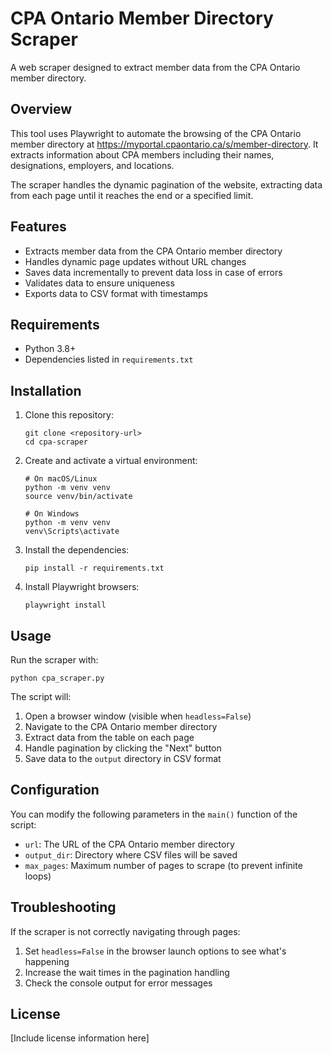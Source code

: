 # CPA Ontario Member Directory Scraper

A web scraper designed to extract member data from the CPA Ontario member directory.

## Overview

This tool uses Playwright to automate the browsing of the CPA Ontario member directory at https://myportal.cpaontario.ca/s/member-directory. It extracts information about CPA members including their names, designations, employers, and locations.

The scraper handles the dynamic pagination of the website, extracting data from each page until it reaches the end or a specified limit.

## Features

- Extracts member data from the CPA Ontario member directory
- Handles dynamic page updates without URL changes
- Saves data incrementally to prevent data loss in case of errors
- Validates data to ensure uniqueness
- Exports data to CSV format with timestamps

## Requirements

- Python 3.8+
- Dependencies listed in `requirements.txt`

## Installation

1. Clone this repository:

   ```
   git clone <repository-url>
   cd cpa-scraper
   ```

2. Create and activate a virtual environment:

   ```
   # On macOS/Linux
   python -m venv venv
   source venv/bin/activate

   # On Windows
   python -m venv venv
   venv\Scripts\activate
   ```

3. Install the dependencies:

   ```
   pip install -r requirements.txt
   ```

4. Install Playwright browsers:
   ```
   playwright install
   ```

## Usage

Run the scraper with:

```
python cpa_scraper.py
```

The script will:

1. Open a browser window (visible when `headless=False`)
2. Navigate to the CPA Ontario member directory
3. Extract data from the table on each page
4. Handle pagination by clicking the "Next" button
5. Save data to the `output` directory in CSV format

## Configuration

You can modify the following parameters in the `main()` function of the script:

- `url`: The URL of the CPA Ontario member directory
- `output_dir`: Directory where CSV files will be saved
- `max_pages`: Maximum number of pages to scrape (to prevent infinite loops)

## Troubleshooting

If the scraper is not correctly navigating through pages:

1. Set `headless=False` in the browser launch options to see what's happening
2. Increase the wait times in the pagination handling
3. Check the console output for error messages

## License

[Include license information here]
